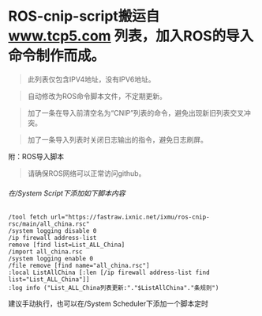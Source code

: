 # ROS-cnip-script搬运自 www.tcp5.com 列表，加入ROS的导入命令制作而成。


>此列表仅包含IPV4地址，没有IPV6地址。

>自动修改为ROS命令脚本文件，不定期更新。

>加了一条在导入前清空名为“CNIP”列表的命令，避免出现新旧列表交叉冲突。

>加了一条导入列表时关闭日志输出的指令，避免日志刷屏。


附：ROS导入脚本

>请确保ROS网络可以正常访问github。

###### 在/System Script下添加如下脚本内容
```
/tool fetch url="https://fastraw.ixnic.net/ixmu/ros-cnip-rsc/main/all_china.rsc"
/system logging disable 0
/ip firewall address-list
remove [find list=List_ALL_China]
/import all_china.rsc
/system logging enable 0
/file remove [find name="all_china.rsc"]
:local ListAllChina [:len [/ip firewall address-list find list="List_ALL_China"]]
:log info ("List_ALL_China列表更新:"."$ListAllChina"."条规则")
```
建议手动执行，也可以在/System Scheduler下添加一个脚本定时
